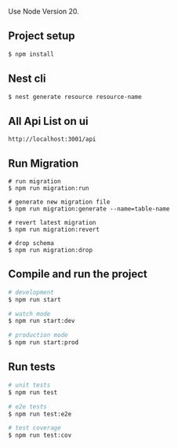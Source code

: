 Use Node Version 20.

## Project setup

```bash
$ npm install
```

## Nest cli
```bash
$ nest generate resource resource-name
```

## All Api List on ui
```
http://localhost:3001/api
```

## Run Migration
```
# run migration
$ npm run migration:run

# generate new migration file
$ npm run migration:generate --name=table-name

# revert latest migration
$ npm run migration:revert

# drop schema
$ npm run migration:drop
```

## Compile and run the project

```bash
# development
$ npm run start

# watch mode
$ npm run start:dev

# production mode
$ npm run start:prod
```

## Run tests

```bash
# unit tests
$ npm run test

# e2e tests
$ npm run test:e2e

# test coverage
$ npm run test:cov
```